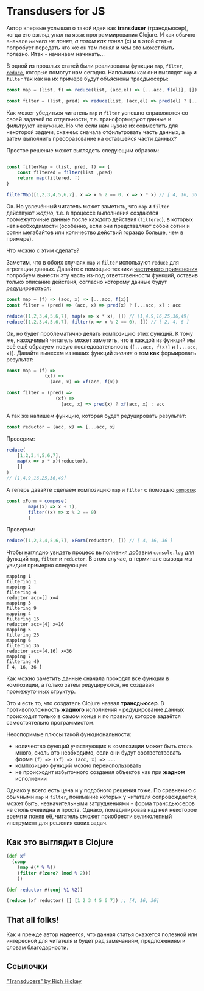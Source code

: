 # Transdusers for JS

Автор впервые услышал о такой идеи как **transduser** (трансдьюсер), когда его взгляд упал на язык программирования Clojure. И как обычно вначале *ничего не понял, а потом как понял* (с) и в этой статье попробует передать что же он там понял и чем это может быть полезно. 
Итак - начинаем начинать...

В одной из прошлых статей были реализованы функции `map`, `filter`, [`reduce`](https://vial0ft.github.io/marginal-notes/notes/about_fp/fp-i.html#reduce), которые помогут нам сегодня.
Напомним как они выглядят `map` и `filter` так как на их примере будут объяснены трасдьюсеры:

```js
const map = (list, f) => reduce(list, (acc,el) => [...acc, f(el)], [])

const filter = (list, pred) => reduce(list, (acc,el) => pred(el) ? [...acc, el] : acc, [])
```

Как может убедиться читатель `map` и `filter` успешно справляются со своей задачей по отдельности, т.е. трансформируют данные и фильтруют ненужные.
Но что если нам нужно их совместить для некоторой задачи, скажем: сначала отфильтровать часть данных, а затем выполнить преобразование на оставшейся части данных?

Простое решение может выглядеть следующим образом: 

```js

const filterMap = (list, pred, f) => {
	const filtered = filter(list ,pred)
	return map(filtered, f)
}

filterMap([1,2,3,4,5,6,7], x => x % 2 == 0, x => x * x) // [ 4, 16, 36 ]
```

Ок. Но увлечённый читатель может заметить, что  `map` и `filter` действуют *жадно*, т.е. в процессе выполнения создаются промежуточные данные после каждого действия (`filtered`), в которых нет необходимости (особенно, если они представляют собой сотни и сотни мегабайтов или количество действий гораздо больше, чем в примере).

Что можно с этим сделать?

Заметим, что в обоих случаях `map` и `filter` используют `reduce` для агрегации данных. Давайте с помощью техники [частичного применения](https://vial0ft.github.io/marginal-notes/notes/about_fp/fp-ii.html#%D1%87%D0%B0%D1%81%D1%82%D0%B8%D1%87%D0%BD%D0%BE%D0%B5-%D0%BF%D1%80%D0%B8%D0%BC%D0%B5%D0%BD%D0%B5%D0%BD%D0%B8%D0%B5-%D1%84%D1%83%D0%BD%D0%BA%D1%86%D0%B8%D0%B9) попробуем вынести эту часть из-под ответственности функций, оставив только описание действия, согласно которому данные будут *редуцироваться*:

```js
const map = (f) => (acc, x) => [...acc, f(x)]
const filter = (pred) => (acc, x) => pred(x) ? [...acc, x] : acc

reduce([1,2,3,4,5,6,7], map(x => x * x), []) // [1,4,9,16,25,36,49]
reduce([1,2,3,4,5,6,7], filter(x => x % 2 == 0), []) // [ 2, 4, 6 ]
```

Ок, но будет проблематично делать композицию этих функций. К тому же, находчивый читатель может заметить, что в каждой из функций мы всё ещё образуем новую последовательность (`[...acc, f(x)]` и `[...acc, x]`). Давайте вынесем из наших функций *знание* о том **как** формировать результат:

```js
const map = (f) =>
              (xf) =>
                (acc, x) => xf(acc, f(x))

const filter = (pred) =>
                  (xf) =>
                    (acc, x) => pred(x) ? xf(acc, x) : acc
```

А так же напишем функцию, которая будет редуцировать результат:

```js
const reductor = (acc, x) => [...acc, x]
```

Проверим:

```js
reduce(
	[1,2,3,4,5,6,7],
	map(x => x * x)(reductor),
	[]
)
// [1,4,9,16,25,36,49]
```

А теперь давайте сделаем композицию `map` и `filter` с помощью [`compose`](https://vial0ft.github.io/marginal-notes/notes/about_fp/fp-iii.html#%D0%BA%D0%BE%D0%BC%D0%BF%D0%BE%D0%B7%D0%B8%D1%86%D0%B8%D1%8F-%D1%84%D1%83%D0%BD%D0%BA%D1%86%D0%B8%D0%B9):

```js
const xForm = compose(
		map((x) => x + 1),
		filter((x) => x % 2 == 0)
		)
```

Проверим:

```js
reduce([1,2,3,4,5,6,7], xForm(reductor), []) // [ 4, 16, 36 ] 
```

Чтобы наглядно увидеть процесс выполнения добавим `console.log` для функций `map`, `filter` и `reductor`. В этом случае, в терминале вывода мы увидим примерно следующее:
```
mapping 1
filtering 1
mapping 2
filtering 4
reductor acc=[] x=4
mapping 3
filtering 9
mapping 4
filtering 16
reductor acc=[4] x=16
mapping 5
filtering 25
mapping 6
filtering 36
reductor acc=[4,16] x=36
mapping 7
filtering 49
[ 4, 16, 36 ]
```

Как можно заметить данные сначала проходят все функции в композиции, а только затем редуцируются, не создавая промежуточных структур. 

Это и есть то, что создатель Clojure назвал **трансдьюсер**.
В противоположность **жадного** исполнения - редуцирование данных происходит только в самом конце и по правилу, которое задаётся самостоятельно программистом.  

Неоспоримые плюсы такой функциональности:
- количество функций участвующих в композиции может быть столь много, сколь это необходимо, если они будут соответствовать форме `(f) => (xf) => (acc, x) => ...` 
- композицию функций можно переиспользовать
- не происходит избыточного создания объектов как при **жадном** исполнении

Однако у всего есть цена и у подобного решения тоже. По сравнению с обычными `map` и `filter`, понимание которых у читателя сопровождается, может быть, незначительными затруднениями - форма трансдьюсеров не столь очевидна и проста. Однако, помедитировав над ней некоторое время и поняв её, читатель сможет приобрести великолепный инструмент для решения своих задач.


## Как это выглядит в Clojure

```clojure
(def xf
  (comp
    (map #(* % %))
    (filter #(zero? (mod % 2)))
    ))

(def reductor #(conj %1 %2))

(reduce (xf reductor) [] [1 2 3 4 5 6 7]) ;; [4, 16, 36]
```


## That all folks!

Как и прежде автор надеется, что данная статья окажется полезной или интересной для читателя и будет рад замечаниям, предложениям и словам благодарности.  

## Ссылочки

["Transducers" by Rich Hickey](https://youtu.be/6mTbuzafcII)



